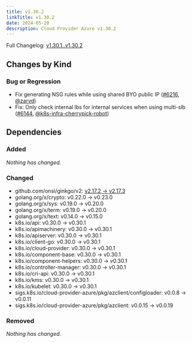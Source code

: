 ```yaml
---
title: v1.30.2
linkTitle: v1.30.2
date: 2024-05-20
description: Cloud Provider Azure v1.30.2
---
```

Full Changelog: [v1.30.1..v1.30.2](https://github.com/kubernetes-sigs/cloud-provider-azure/compare/v1.30.1...v1.30.2)

## Changes by Kind

### Bug or Regression

- Fix generating NSG rules while using shared BYO public IP ([#6216](https://github.com/kubernetes-sigs/cloud-provider-azure/pull/6216), [@zarvd](https://github.com/zarvd))
- Fix: Only check internal lbs for internal services when using multi-slb ([#6144](https://github.com/kubernetes-sigs/cloud-provider-azure/pull/6144), [@k8s-infra-cherrypick-robot](https://github.com/k8s-infra-cherrypick-robot))

## Dependencies

### Added
_Nothing has changed._

### Changed
- github.com/onsi/ginkgo/v2: [v2.17.2 → v2.17.3](https://github.com/onsi/ginkgo/compare/v2.17.2...v2.17.3)
- golang.org/x/crypto: v0.22.0 → v0.23.0
- golang.org/x/sys: v0.19.0 → v0.20.0
- golang.org/x/term: v0.19.0 → v0.20.0
- golang.org/x/text: v0.14.0 → v0.15.0
- k8s.io/api: v0.30.0 → v0.30.1
- k8s.io/apimachinery: v0.30.0 → v0.30.1
- k8s.io/apiserver: v0.30.0 → v0.30.1
- k8s.io/client-go: v0.30.0 → v0.30.1
- k8s.io/cloud-provider: v0.30.0 → v0.30.1
- k8s.io/component-base: v0.30.0 → v0.30.1
- k8s.io/component-helpers: v0.30.0 → v0.30.1
- k8s.io/controller-manager: v0.30.0 → v0.30.1
- k8s.io/cri-api: v0.30.0 → v0.30.1
- k8s.io/kms: v0.30.0 → v0.30.1
- k8s.io/kubelet: v0.30.0 → v0.30.1
- sigs.k8s.io/cloud-provider-azure/pkg/azclient/configloader: v0.0.8 → v0.0.11
- sigs.k8s.io/cloud-provider-azure/pkg/azclient: v0.0.15 → v0.0.19

### Removed
_Nothing has changed._

